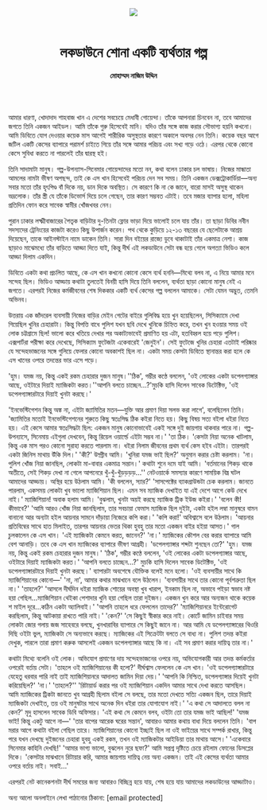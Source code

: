 <div align=center>
<img src=https://images.prothomalo.com/prothomalo-bangla/2021-01/1d75151c-eff9-4e9f-ac28-aebc4618d00f/palo_bangla_og.png />
<br><br>
<h1>লকডাউনে শোনা একটি ব্যর্থতার গল্প</h1>
<h4>মোহাম্মদ নাজিম উদ্দিন</h4>
<br><br>
</div>

আমার ধারণা, খোদাদাদ শাহবাজ খান এ দেশের সবচেয়ে মেধাবী গোয়েন্দা। তাঁকে আপনারা চিনবেন না, তবে আমাদের জগতে তিনি একজন আইডল। আমি তাঁকে গুরু হিসেবেই মানি। যদিও তাঁর সঙ্গে কাজ করার সৌভাগ্য হয়নি কখনো। আমি ডিবিতে যোগ দেওয়ার কয়েক মাস আগেই শারীরিক অসুস্থতার কারণে অকালে অবসর নেন তিনি। কয়েক বছর আগে জটিল একটি কেসের ব্যাপারে পরামর্শ চাইতে গিয়ে তাঁর সঙ্গে আমার পরিচয় এবং সখ্য গড়ে ওঠে। এরপর থেকে কোনো কেসে সুবিধা করতে না পারলেই তাঁর দ্বারস্থ হই।

তিনি সাদামাটা মানুষ। গল্প-উপন্যাস-সিনেমার গোয়েন্দাদের মতো নন, কথা বলেন ঢাকার চল ভাষায়। নিজের মান্ধাতা আমলের নামটা ভীষণ অপছন্দ, তাই কে এস খান হিসেবেই পরিচয় দেন সব সময়। তিনি একজন ডেক্সট্রোকার্ডিয়া—অন্য সবার মতো তাঁর হৃৎপিণ্ড বাঁ দিকে নয়, ডান দিকে অবস্থিত। সে কারণে কি না কে জানে, বারো মাসই অসুস্থ থাকেন ভদ্রলোক। তাঁর স্ত্রী যে তাঁকে ডিভোর্স দিয়ে চলে গেছেন, তার কারণ সম্ভবত এটাই। তবে মজার ব্যাপার হলো, মহিলা প্রতিদিন ফোন করে সাবেক স্বামীর খোঁজখবর নেন।

পুরান ঢাকার লক্ষ্মীবাজারের পৈতৃক বাড়িটার দু-তিনটা ফ্লোর ভাড়া দিয়ে ভালোই চলে যায় তাঁর। তা ছাড়া ডিবির নবীন সদস্যদের ট্রেনিংয়ের কাজটা করেও কিছু উপার্জন করেন। পথ থেকে কুড়িয়ে ১২-১৩ বছরের যে ছেলেটাকে আশ্রয় দিয়েছেন, তাকে আইনস্টাইন নামে ডাকেন তিনি। সারা দিন বইয়ের রাজ্যে ডুবে থাকাটাই তাঁর একমাত্র নেশা। কাজ ছাড়াও মাঝেমধ্যে তাঁর বাড়িতে আড্ডা দিতে যাই, কিন্তু দীর্ঘ এই লকডাউনে সেটা বন্ধ হয়ে গেলে অগত্যা ভিডিও কলে আড্ডা দিলাম একদিন।

ডিবিতে একটা কথা প্রচলিত আছে, কে এস খান কখনো কোনো কেসে ব্যর্থ হননি—মিথ্যে বলব না, এ নিয়ে আমার মনে সন্দেহ ছিল। ভিডিও আড্ডায় কথাটা তুলতেই বিনয়ী হাসি দিয়ে তিনি বললেন, ব্যর্থতা ছাড়া কোনো মানুষ নেই এ জগতে। এরপরই নিজের কর্মজীবনের শেষ দিককার একটি ব্যর্থ কেসের গল্প বললেন আমাকে। সেটা যেমন অদ্ভুত, তেমনি অভিনব।

উত্তরায় এক জাঁদরেল ব্যবসায়ী নিজের বাড়ির মেইন গেটের বাইরে গুলিবিদ্ধ হয়ে খুন হয়েছিলেন, সিসিক্যামে দেখা গিয়েছিল খুনির চেহারাটা। কিন্তু বিপত্তি বাধে পুলিশ যখন ছবি দেখে খুনিকে চিহ্নিত করে, তখন খুন হওয়ার সময় ওই লোক চট্টগ্রামে ছিল! ভালো করে খতিয়ে দেখার পর অকাট্যভাবেই প্রমাণিত হয় এটা, হতবিহ্বল হয়ে পড়ে পুলিশ। এক্সপার্টরা পরীক্ষা করে দেখেছে, সিসিক্যাম ফুটেজটা একেবারেই 'জেনুইন'। সেই ফুটেজে খুনির চেহারা এতটাই পরিষ্কার যে সন্দেহভাজনের সঙ্গে গুলিয়ে ফেলার কোনো অবকাশই ছিল না। একটা সময় কেসটা ডিবিতে স্থানান্তর করা হলে কে এস খানের ওপরে তদন্তের ভার এসে পড়ে।

'হুম। যমজ নয়, কিন্তু একই রকম চেহারার দুজন মানুষ।''ঠিক', গম্ভীর কণ্ঠে বললেন, 'ওই লোকের একটা ডপেলগ্যাঙ্গার আছে, ওইটারে দিয়াই ম্যাজিকটা করত।''আপনি বলতে চাচ্ছেন...?'মুচকি হাসি দিলেন সাবেক ডিটেক্টিভ, 'ওই ডপেলগ্যাঙ্গারটারে দিয়াই খুনটা করছে।'

'ইনভেস্টিগেশন কিন্তু অঙ্ক না, এইটা জ্যামিতির মতন—যুক্তি আর প্রমাণ দিয়া সলভ করা লাগে', বলেছিলেন তিনি। 'জ্যামিতির মতোই ইনভেস্টিগেশনের শুরুতে কিছু স্বতঃসিদ্ধ ঠিক কইরা নিতে হয়। কিছু বিষয় সত্য বইলা ধইরা নিতে হয়। এই কেসে আমার স্বতঃসিদ্ধটা ছিল: একজন মানুষ কোনোভাবেই একই সঙ্গে দুই জায়গায় থাকবার পারে না। গল্প-উপন্যাসে, সিনেমায় এইগুলা দেখবেন, কিন্তু রিয়েল ওয়ার্ল্ডে এইটা সম্ভব না।' 'তা ঠিক। 'কেসটা নিয়া অনেক খাটলাম, কিন্তু এক মাস পরও কোনো সুরাহা করতে পারলাম না। ধইরা নিলাম জীবনের প্রথম ব্যর্থ কেস হইব এইটা। তারপরই একটা জিনিস মাথায় উঁকি দিল।' 'কী?' উদ্গ্রীব আমি। 'খুনিরা যমজ ভাই ছিল?' অনুমান করার চেষ্টা করলাম। 'না। পুলিশ খোঁজ নিয়া জানছিল, লোকটা মা-বাবার একমাত্র সন্তান।' কথাটা শুনে দমে যাই আমি। 'বর্তমানের শিকড় থাকে অতীতে, সেই শিকড় দেখা না গেলে আপনেরে খুঁ-খুঁ-খুঁড়ড়ড়ড়…'' নেটওয়ার্কে সমস্যার কারণে সাময়িক বিঘ্ন ঘটল আমাদের আড্ডায়। অস্থির হয়ে উঠলাম আমি। 'কী বললেন, স্যার?' 'সাসপেক্টের ব্যাকগ্রাউন্ডটা চেক করলাম। জানতে পারলাম, একসময় লোকটা খুব ভালো ম্যাজিশিয়ান ছিল। এমন সব ম্যাজিক দেখাইত যা এই দেশে আগে কেউ দেখে নাই।' ম্যাজিশিয়ান! অবাক হলাম আমি। 'বুঝলাম, খুনটা অয়ই করছে ম্যাজিক ট্রিক ইউজ কইরা।' 'বলেন কী! কীভাবে?' 'আমি আরও খোঁজ নিয়া জানছিলাম, তার সবচায়া ফেমাস ম্যাজিক ছিল দুইটা, একটা হইল লম্বা মানুষরে বামন বানানো আর অন্যটা হইল আয়নার সামনে দাঁড়ায়া নিজেরে কপি করা।' 'কপি করা!' অবিশ্বাসে বলে উঠলাম। 'আয়নার প্রতিবিম্বের সাথে হাত মিলাইত, তারপর আয়নার ভেতর থিকা হুবহু তার মতো একজন বাইর হইয়া আসত।' গাল চুলকালেন কে এস খান। 'এই ম্যাজিকটা কেমনে করত, জানেন?' 'না।' ম্যাজিকের কৌশল বের করার ব্যাপারে আমি বেশ আনাড়ি। তবে কে এস খান ম্যাজিকের ব্যাপারে ভীষণ আগ্রহী। 'ডপেলগ্যাঙ্গার শব্দটা শুনছেন তো?' 'হুম। যমজ নয়, কিন্তু একই রকম চেহারার দুজন মানুষ।' 'ঠিক', গম্ভীর কণ্ঠে বললেন, 'ওই লোকের একটা ডপেলগ্যাঙ্গার আছে, ওইটারে দিয়াই ম্যাজিকটা করত।' 'আপনি বলতে চাচ্ছেন...?' মুচকি হাসি দিলেন সাবেক ডিটেক্টিভ, 'ওই ডপেলগ্যাঙ্গারটারে দিয়াই খুনটা করছে।' ব্যাপারটা অবশেষে যৌক্তিক বলেই মনে হলো। 'ওই ব্যবসায়ীর সাথে কি ম্যাজিশিয়ানের কোনো—' 'না, না', আমার কথার মাঝখানে বলে উঠলেন। 'ব্যবসায়ীর সাথে তার কোনো পূর্বশত্রুতা ছিল না।' 'তাহলে?' 'আসলে দীর্ঘদিন ধইরা ম্যাজিক শোয়ের অবস্থা খুব খারাপ, ইনকাম ছিল না, অভাবে পইড়া স্বভাব নষ্ট হয়া গেছিল...ম্যাজিশিয়ান থেইকা পেশাদার খুনি হয়া গেছিল তারা দুইজন। একজন খুন করে আর অন্যজন থাকে কয়েক শ মাইল দূরে...কঠিন একটা অ্যালিবাই।' 'আপনি তাহলে ধরে ফেললেন তাদের?' 'ম্যাজিশিয়ানরে ইন্টেরোগেট করছিলাম, কিন্তু আটকায়া রাখতে পারি নাই।' 'কেন?' 'সে কিছুই স্বীকার করে নাই। কোর্টে জামিন চাইবার সময় লোকটা জোর গলায় জজ সাহেবরে বলছে, খুনখারাবির ব্যাপারে সে কিছুই জানে না। আর আমি যে ডপেলগ্যাঙ্গারের থিওরি দিছি ওইটা ভুল, ম্যাজিকটা সে অন্যভাবে করছে। ম্যাজিকের এই সিক্রেটটা বলতে সে বাধ্য না। পুলিশ তদন্ত কইরা দেখুক, পারলে তারা প্রমাণ করুক আসলেই একজন ডপেলগ্যাঙ্গার আছে কি না। এই সব প্রমাণ করার দায়িত্ব তার না।'

কথাটা মিথ্যে বলেনি ওই লোক। অভিযোগ প্রমাণের দায় সন্দেহভাজনের ওপরে নয়, অভিযোগকারী আর তদন্ত কর্মকর্তার ওপরেই বর্তায় সেটা। 'তাহলে ওই ম্যাজিশিয়ানের কী হলো?' দীর্ঘশ্বাস ফেললেন কে এস খান। 'ওই ডপেলগ্যাঙ্গারটারে যেহেতু ধরবার পারি নাই তাই ম্যাজিশিয়ানরে আদালত জামিন দিয়া দেয়।' 'আপনি কি নিশ্চিত, ডপেলগ্যাঙ্গার দিয়েই খুনটা করিয়েছিল?' 'না।' 'তাহলে?'' 'রিটায়ার্ড করার পর ওই ম্যাজিশিয়ান একদিন আমার সাথে দেখা করতে আসছিল। আমি ম্যাজিকের ট্রিকটা জানতে খুব আগ্রহী ছিলাম বইলা সে বলছে, তার মতো দেখতে সত্যি একজন ছিল, তারে দিয়াই ম্যাজিকটা দেখাইত, তয় ওই মানুষটার সাথে অনেক দিন ধইরা তার যোগাযোগ নাই।' 'এ কথা সে আদালতে বলল না কেন?' মৃদু হাসলেন সাবেক ডিবি অফিসার। 'এই কথা সে কেমনে বলব, ওইটা তো তার যমজ ভাই আছিল!' 'যমজ ভাই! কিন্তু একটু আগে না—' 'তার বাপের আরেক ঘরের সন্তান', আবারও আমার কথায় বাধা দিয়ে বললেন তিনি। 'বাপ মরার আগে কথাটা বইলা গেছিল তারে। ম্যাজিশিয়ানের কোনো ইচ্ছাই ছিল না ওই ভাইয়ের সাথে সম্পর্ক রাখার, কিন্তু পরে যখন দেখছে দুইজনের চেহারা হুবহু একই রকম, তখন ওই ম্যাজিকটার আইডিয়া তার মাথায় আসে।' 'একেবারে সিনেমার কাহিনি দেখছি!' 'আমার ভাগ্য ভালো, বুঝলেন নুরে ছফা?' আমি সপ্রশ্ন দৃষ্টিতে চেয়ে রইলাম ফোনের ডিসপ্লের দিকে। 'কেসটার মাঝখানে রিটায়ার করি, আমার জায়গায় দায়িত্ব নেয় অন্য একজন। তাই এই কেসের ব্যর্থতা আমার ওপরে বর্তায় নাই। সবাই...'

এরপরই নেট কানেকশনটা দীর্ঘ সময়ের জন্য আবারও বিচ্ছিন্ন হয়ে যায়, শেষ হয়ে যায় আমাদের লকডাউনের আড্ডাটাও।

অন্য আলো অনলাইনে লেখা পাঠানোর ঠিকানা: [email protected]
